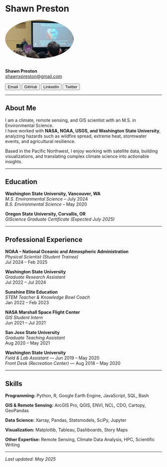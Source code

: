 # Shawn Preston

<img src="https://github.com/shawnatwsu/shawnatwsu.github.io/blob/main/GBH-HE0aoAAMQFY.jpg" alt="Shawn Preston" width="220" style="border-radius: 50%; margin-bottom: 15px;">

**Shawn Preston**  
shawnxpreston@gmail.com  

<div style="margin: 15px 0;">
  <a href="mailto:shawnxpreston@gmail.com"><button>Email</button></a>
  <a href="https://github.com/shawnatwsu"><button>GitHub</button></a>
  <a href="https://linkedin.com/in/shawnxpreston"><button>LinkedIn</button></a>
  <a href="https://twitter.com/shawnxpreston"><button>Twitter</button></a>
</div>

---

## About Me

I am a climate, remote sensing, and GIS scientist with an M.S. in Environmental Science.  
I have worked with **NASA, NOAA, USGS, and Washington State University**, analyzing hazards such as wildfire spread, extreme heat, stormwater events, and agricultural resilience.  

Based in the Pacific Northwest, I enjoy working with satellite data, building visualizations, and translating complex climate science into actionable insights.

---

## Education

**Washington State University, Vancouver, WA**  
*M.S. Environmental Science* – July 2024  
*B.S. Environmental Science* – May 2020  

**Oregon State University, Corvallis, OR**  
*GIScience Graduate Certificate (Expected July 2025)*  

---

## Professional Experience

**NOAA – National Oceanic and Atmospheric Administration**  
*Physical Scientist (Student Trainee)*  
Jul 2024 – Feb 2025  

**Washington State University**  
*Graduate Research Assistant*  
Jul 2022 – Jul 2024  

**Sunshine Elite Education**  
*STEM Teacher & Knowledge Bowl Coach*  
Jan 2022 – Feb 2023  

**NASA Marshall Space Flight Center**  
*GIS Student Intern*  
Jun 2021 – Jul 2021  

**San Jose State University**  
*Graduate Teaching Assistant*  
Aug 2020 – May 2021  

**Washington State University**  
*Field & Lab Assistant* — Jun 2019 – May 2020  
*Front Desk (Recreation Center)* — Aug 2018 – May 2020  

---

## Skills

**Programming:** Python, R, Google Earth Engine, JavaScript, SQL, Bash  

**GIS & Remote Sensing:** ArcGIS Pro, QGIS, ENVI, NCL, CDO, Cartopy, GeoPandas  

**Data Science:** Xarray, Pandas, Statsmodels, SciPy, Jupyter  

**Visualization:** Matplotlib, Tableau, Dashboards, Story Maps  

**Other Expertise:** Remote Sensing, Climate Data Analysis, HPC, Scientific Writing  

---

_Last updated: May 2025_
